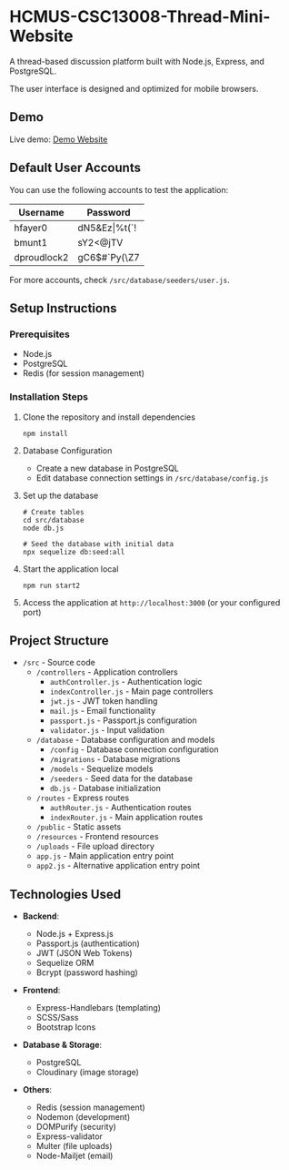 # HCMUS-CSC13008-Thread-Mini-Website

A thread-based discussion platform built with Node.js, Express, and PostgreSQL.

The user interface is designed and optimized for mobile browsers.

## Demo

Live demo: [Demo Website](https://hcmus-csc13008-thread-mini-website.onrender.com/)

## Default User Accounts

You can use the following accounts to test the application:

| Username     | Password         |
|--------------|------------------|
| hfayer0      | dN5&Ez\|%t(\`!   |
| bmunt1       | sY2<@jTV         |
| dproudlock2  | gC6$#\`Py(\\Z7   |

For more accounts, check `/src/database/seeders/user.js`.

## Setup Instructions

### Prerequisites
- Node.js
- PostgreSQL
- Redis (for session management)

### Installation Steps

1. Clone the repository and install dependencies
   ```
   npm install
   ```

2. Database Configuration
   - Create a new database in PostgreSQL
   - Edit database connection settings in `/src/database/config.js`

3. Set up the database
   ```
   # Create tables
   cd src/database
   node db.js
   
   # Seed the database with initial data
   npx sequelize db:seed:all
   ```

4. Start the application local
   ```
   npm run start2
   ```

5. Access the application at `http://localhost:3000` (or your configured port)

## Project Structure

- `/src` - Source code
  - `/controllers` - Application controllers
    - `authController.js` - Authentication logic
    - `indexController.js` - Main page controllers
    - `jwt.js` - JWT token handling
    - `mail.js` - Email functionality
    - `passport.js` - Passport.js configuration
    - `validator.js` - Input validation
  - `/database` - Database configuration and models
    - `/config` - Database connection configuration
    - `/migrations` - Database migrations
    - `/models` - Sequelize models
    - `/seeders` - Seed data for the database
    - `db.js` - Database initialization
  - `/routes` - Express routes
    - `authRouter.js` - Authentication routes
    - `indexRouter.js` - Main application routes
  - `/public` - Static assets
  - `/resources` - Frontend resources
  - `/uploads` - File upload directory
  - `app.js` - Main application entry point
  - `app2.js` - Alternative application entry point

## Technologies Used

- **Backend**:
  - Node.js + Express.js
  - Passport.js (authentication)
  - JWT (JSON Web Tokens)
  - Sequelize ORM
  - Bcrypt (password hashing)
  
- **Frontend**:
  - Express-Handlebars (templating)
  - SCSS/Sass
  - Bootstrap Icons
  
- **Database & Storage**:
  - PostgreSQL
  - Cloudinary (image storage)
  
- **Others**:
  - Redis (session management)
  - Nodemon (development)
  - DOMPurify (security)
  - Express-validator
  - Multer (file uploads)
  - Node-Mailjet (email)
